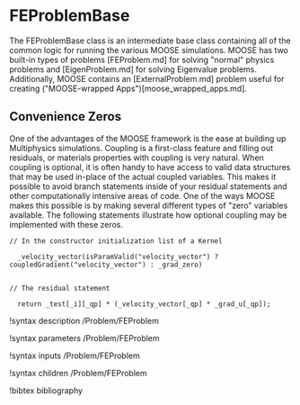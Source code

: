 # FEProblemBase

The FEProblemBase class is an intermediate base class containing all of the common
logic for running the various MOOSE simulations. MOOSE has two built-in types of
problems [FEProblem.md] for solving "normal" physics problems and [EigenProblem.md]
for solving Eigenvalue problems. Additionally, MOOSE contains an [ExternalProblem.md]
problem useful for creating ("MOOSE-wrapped Apps")[moose_wrapped_apps.md].

## Convenience Zeros

One of the advantages of the MOOSE framework is the ease at building up Multiphysics
simulations. Coupling is a first-class feature and filling out residuals, or
materials properties with coupling is very natural. When coupling is optional, it
is often handy to have access to valid data structures that may be used in-place
of the actual coupled variables. This makes it possible to avoid branch statements
inside of your residual statements and other computationally intensive areas of
code. One of the ways MOOSE makes this possible is by making several different
types of "zero" variables available. The following statements illustrate how
optional coupling may be implemented with these zeros.

```
// In the constructor initialization list of a Kernel

  _velocity_vector(isParamValid("velocity_vector") ? coupledGradient("velocity_vector") : _grad_zero)


// The residual statement

  return _test[_i][_qp] * (_velocity_vector[_qp] * _grad_u[_qp]);
```


!syntax description /Problem/FEProblem

!syntax parameters /Problem/FEProblem

!syntax inputs /Problem/FEProblem

!syntax children /Problem/FEProblem

!bibtex bibliography
